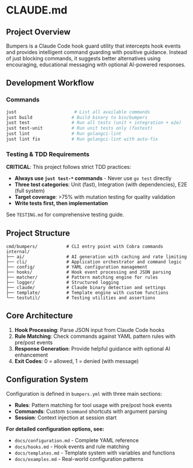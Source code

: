 # CLAUDE.md

## Project Overview

Bumpers is a Claude Code hook guard utility that intercepts hook events and provides intelligent command guarding with positive guidance. Instead of just blocking commands, it suggests better alternatives using encouraging, educational messaging with optional AI-powered responses.

## Development Workflow

### Commands
```bash
just                      # List all available commands
just build               # Build binary to bin/bumpers
just test                # Run all tests (unit + integration + e2e)
just test-unit           # Run unit tests only (fastest)
just lint                # Run golangci-lint
just lint fix            # Run golangci-lint with auto-fix
```

### Testing & TDD Requirements

**CRITICAL**: This project follows strict TDD practices:

- **Always use `just test-*` commands** - Never use `go test` directly
- **Three test categories**: Unit (fast), Integration (with dependencies), E2E (full system)
- **Target coverage**: >75% with mutation testing for quality validation
- **Write tests first, then implementation**

See `TESTING.md` for comprehensive testing guide.

## Project Structure

```
cmd/bumpers/           # CLI entry point with Cobra commands
internal/
├── ai/                # AI generation with caching and rate limiting
├── cli/               # Application orchestrator and command logic
├── config/            # YAML configuration management
├── hooks/             # Hook event processing and JSON parsing
├── matcher/           # Pattern matching engine for rules
├── logger/            # Structured logging
├── claude/            # Claude binary detection and settings
├── template/          # Template engine with custom functions
└── testutil/          # Testing utilities and assertions
```

## Core Architecture

1. **Hook Processing**: Parse JSON input from Claude Code hooks
2. **Rule Matching**: Check commands against YAML pattern rules with pre/post events
3. **Response Generation**: Provide helpful guidance with optional AI enhancement
4. **Exit Codes**: 0 = allowed, 1 = denied (with message)

## Configuration System

Configuration is defined in `bumpers.yml` with three main sections:

- **Rules**: Pattern matching for tool usage with pre/post hook events
- **Commands**: Custom `$command` shortcuts with argument parsing
- **Session**: Context injection at session start

**For detailed configuration options, see:**
- `docs/configuration.md` - Complete YAML reference
- `docs/hooks.md` - Hook events and rule matching
- `docs/templates.md` - Template system with variables and functions
- `docs/examples.md` - Real-world configuration patterns
